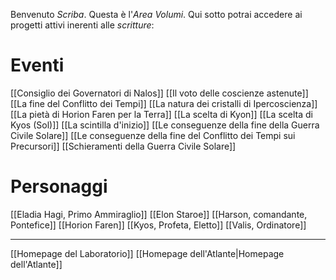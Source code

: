 Benvenuto *Scriba*. Questa è l'*Area Volumi*. Qui sotto potrai accedere ai progetti attivi inerenti alle *scritture*:

# Eventi

[[Consiglio dei Governatori di Nalos]]
[[Il voto delle coscienze astenute]]
[[La fine del Conflitto dei Tempi]]
[[La natura dei cristalli di Ipercoscienza]]
[[La pietà di Horion Faren per la Terra]]
[[La scelta di Kyon]]
[[La scelta di Kyos (Sol)]]
[[La scintilla d'inizio]]
[[Le conseguenze della fine della Guerra Civile Solare]]
[[Le conseguenze della fine del Conflitto dei Tempi sui Precursori]]
[[Schieramenti della Guerra Civile Solare]]


# Personaggi

[[Eladia Hagi, Primo Ammiraglio]]
[[Elon Staroe]]
[[Harson, comandante, Pontefice]]
[[Horion Faren]]
[[Kyos, Profeta, Eletto]]
[[Valis, Ordinatore]]

----------------------------------------------------------------------
[[Homepage del Laboratorio]]
[[Homepage dell'Atlante|Homepage dell'Atlante]]